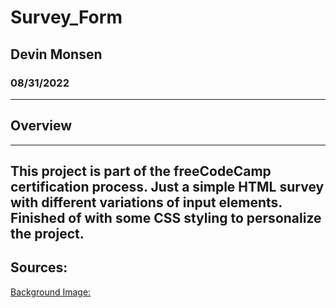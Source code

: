 # Survey_Form
## Devin Monsen
### 08/31/2022
---
## Overview ##
---
This project is part of the freeCodeCamp certification process. Just a simple HTML survey with different variations of input elements. Finished of with some CSS styling to personalize the project.
---
Sources:
---
[Background Image:](https://unsplash.com/)
